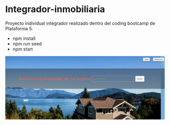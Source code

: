 # Integrador-inmobiliaria

Proyecto individual integrador realizado dentro del coding bootcamp de Plataforma 5.

 - npm install
 - npm run seed 
 - npm start


![Home](./src/assets/Inmobiliaria.jpg)